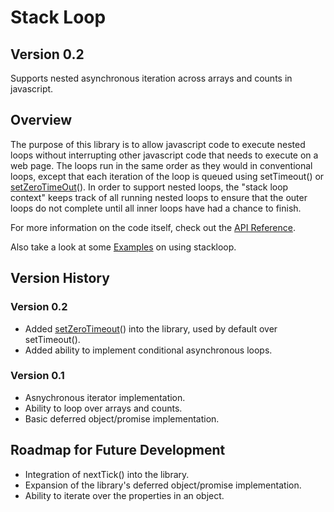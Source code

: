 # Stack Loop
## Version 0.2

Supports nested asynchronous iteration across arrays and counts in javascript.

Overview
--------

The purpose of this library is to allow javascript code to execute nested loops without interrupting other javascript code that needs to execute on a web page. The loops run in the same order as they would in conventional loops, except that each iteration of the loop is queued using setTimeout() or [setZeroTimeOut](http://dbaron.org/log/20100309-faster-timeouts)(). In order to support nested loops, the "stack loop context" keeps track of all running nested loops to ensure that the outer loops do not complete until all inner loops have had a chance to finish.

For more information on the code itself, check out the 
[API Reference](https://github.com/stevenmtwhunt/stackloop/wiki/API-Reference).

Also take a look at some [Examples](https://github.com/stevenmtwhunt/stackloop/wiki/Examples) on using stackloop.

Version History
---------------

### Version 0.2
* Added [setZeroTimeout](http://dbaron.org/log/20100309-faster-timeouts)() into the library, used by default over setTimeout().
* Added ability to implement conditional asynchronous loops.

### Version 0.1
* Asnychronous iterator implementation.
* Ability to loop over arrays and counts.
* Basic deferred object/promise implementation.

Roadmap for Future Development
------------------------------
* Integration of nextTick() into the library.
* Expansion of the library's deferred object/promise implementation.
* Ability to iterate over the properties in an object.